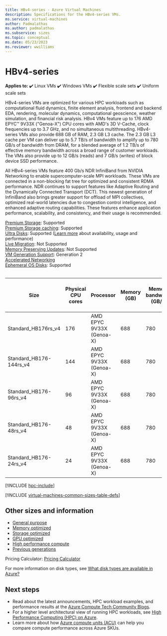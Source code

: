 ```yaml
---
title: HBv4-series - Azure Virtual Machines
description: Specifications for the HBv4-series VMs.
ms.service: virtual-machines
author: Padmalathas
ms.author: padmalathas
ms.subservice: sizes
ms.topic: conceptual
ms.date: 05/23/2023
ms.reviewer: wwilliams
---
```


# HBv4-series

**Applies to:** :heavy_check_mark: Linux VMs :heavy_check_mark: Windows VMs :heavy_check_mark: Flexible scale sets :heavy_check_mark: Uniform scale sets

HBv4-series VMs are optimized for various HPC workloads such as computational fluid dynamics, finite element analysis, frontend and backend EDA, rendering, molecular dynamics, computational geoscience, weather simulation, and financial risk analysis. HBv4 VMs feature up to 176 AMD EPYC™ 9V33X ("Genoa-X") CPU cores with AMD's 3D V-Cache, clock frequencies up to 3.7 GHz, and no simultaneous multithreading. HBv4-series VMs also provide 688 GB of RAM, 2.3 GB L3 cache. The 2.3 GB L3 cache per VM can deliver up to 5.7 TB/s of bandwidth to amplify up to 780 GB/s of bandwidth from DRAM, for a blended average of 1.2 TB/s of effective memory bandwidth across a broad range of customer workloads. The VMs also provide up to 12 GB/s (reads) and 7 GB/s (writes) of block device SSD performance.


All HBv4-series VMs feature 400 Gb/s NDR InfiniBand from NVIDIA Networking to enable supercomputer-scale MPI workloads. These VMs are connected in a non-blocking fat tree for optimized and consistent RDMA performance. NDR continues to support features like Adaptive Routing and the Dynamically Connected Transport (DCT). This newest generation of InfiniBand also brings greater support for offload of MPI collectives, optimized real-world latencies due to congestion control intelligence, and enhanced adaptive routing capabilities. These features enhance application performance, scalability, and consistency, and their usage is recommended. 

[Premium Storage](premium-storage-performance.md): Supported\
[Premium Storage caching](premium-storage-performance.md): Supported\
[Ultra Disks](disks-types.md#ultra-disks): Supported ([Learn more](https://techcommunity.microsoft.com/t5/azure-compute/ultra-disk-storage-for-hpc-and-gpu-vms/ba-p/2189312) about availability, usage and performance)\
[Live Migration](maintenance-and-updates.md): Not Supported\
[Memory Preserving Updates](maintenance-and-updates.md): Not Supported\
[VM Generation Support](generation-2.md): Generation 2\
[Accelerated Networking](../virtual-network/create-vm-accelerated-networking-cli.md)\
[Ephemeral OS Disks](ephemeral-os-disks.md): Supported  
<br>

|Size |Physical CPU cores |Processor |Memory (GB) |Memory bandwidth (GB/s) |Base CPU frequency (GHz) |Single-core frequency (GHz, peak) |RDMA performance (Gb/s) |MPI support |Temp storage (TB) |Max data disks |Max Ethernet vNICs |
|----|----|----|----|----|----|----|----|----|----|----|----|
|Standard_HB176rs_v4    |176 |AMD EPYC 9V33X (Genoa-X) |688 |780 |2.4 |3.7 |400 |All |2 * 1.8 |32 |8 |
|Standard_HB176-144rs_v4|144 |AMD EPYC 9V33X (Genoa-X) |688 |780 |2.4 |3.7 |400 |All |2 * 1.8 |32 |8 |
|Standard_HB176-96rs_v4 |96  |AMD EPYC 9V33X (Genoa-X) |688 |780 |2.4 |3.7 |400 |All |2 * 1.8 |32 |8 |
|Standard_HB176-48rs_v4 |48  |AMD EPYC 9V33X (Genoa-X) |688 |780 |2.4 |3.7 |400 |All |2 * 1.8 |32 |8 |
|Standard_HB176-24rs_v4 |24  |AMD EPYC 9V33X (Genoa-X) |688 |780 |2.4 |3.7 |400 |All |2 * 1.8 |32 |8 |

[!INCLUDE [hpc-include](./includes/hpc-include.md)]

[!INCLUDE [virtual-machines-common-sizes-table-defs](../../includes/virtual-machines-common-sizes-table-defs.md)]


## Other sizes and information

- [General purpose](sizes-general.md)
- [Memory optimized](sizes-memory.md)
- [Storage optimized](sizes-storage.md)
- [GPU optimized](sizes-gpu.md)
- [High performance compute](sizes-hpc.md)
- [Previous generations](sizes-previous-gen.md)

Pricing Calculator: [Pricing Calculator](https://azure.microsoft.com/pricing/calculator/)

For more information on disk types, see [What disk types are available in Azure?](disks-types.md)


## Next steps

- Read about the latest announcements, HPC workload examples, and performance results at the [Azure Compute Tech Community Blogs](https://techcommunity.microsoft.com/t5/azure-compute/bg-p/AzureCompute).
- For a higher level architectural view of running HPC workloads, see [High Performance Computing (HPC) on Azure](/azure/architecture/topics/high-performance-computing/).
- Learn more about how [Azure compute units (ACU)](acu.md) can help you compare compute performance across Azure SKUs.
